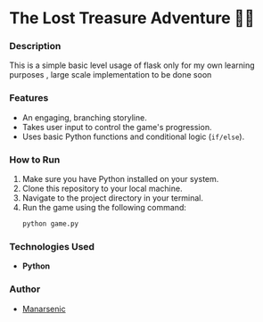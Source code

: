 # The Lost Treasure Adventure 🏴‍☠️

### Description
This is a simple basic level usage of flask only for my own learning purposes , large scale implementation to be done soon 


### Features
* An engaging, branching storyline.
* Takes user input to control the game's progression.
* Uses basic Python functions and conditional logic (`if/else`).

### How to Run
1.  Make sure you have Python installed on your system.
2.  Clone this repository to your local machine.
3.  Navigate to the project directory in your terminal.
4.  Run the game using the following command:
    ```bash
    python game.py
    ```

### Technologies Used
* **Python**

### Author
* [Manarsenic](https://github.com/Manarsenic)
